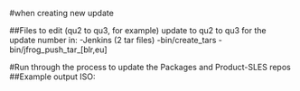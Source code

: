 #when creating new update

##Files to edit (qu2 to qu3, for example) update to qu2 to qu3 for the update number in: -Jenkins (2 tar files) -bin/create_tars -bin/jfrog_push_tar_[blr,eu]

#Run through the process to update the Packages and Product-SLES repos ##Example output ISO:
